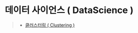 # 데이터 사이언스 ( DataScience )
> * [클러스터링 ( Clustering )](https://yja938882.github.io/data_science/clustering)
